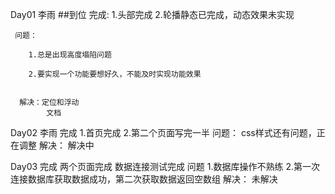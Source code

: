 Day01  李雨
   ##到位
     完成:
        1.头部完成
        2.轮播静态已完成，动态效果未实现

     问题：

        1.总是出现高度塌陷问题

        2.要实现一个功能要想好久，不能及时实现功能效果


      解决：定位和浮动
			文档

Day02  李雨
       完成
         1.首页完成
         2.第二个页面写完一半
     问题：
         css样式还有问题，正在调整
     解决：
        解决中


   Day03
      完成
        两个页面完成
        数据连接测试完成
      问题
         1.数据库操作不熟练
         2.第一次连接数据库获取数据成功，第二次获取数据返回空数组
      解决：
       未解决








